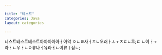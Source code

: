 ```yaml
---

title: "테스트"
categories: Java
layout: categories

---
```



테스트테스트테스트아아아아아ㅓ아악
ㅇㄴㄹ사ㅓㅈㄴ오러ㅏㅗㅜㅈㄷㄴ루;ㄷ
ㄴ이ㅏㅜ라ㅓㄴ우ㅏㄴㅇ류나ㅓ유라ㅓㄴ이류ㅣ젇ㄴ;

